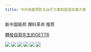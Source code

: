 ```yaml
---
title: 中共病毒预防与治疗方案和疫苗排毒方案
---
```

 
新中国联邦 爆料革命 推荐

[轉發自郭先生的GETTR](https://gettr.com/post/pdgwwqbd76)

![](.\page0.jpg)
![](.\page1.jpg)
![](.\page2.jpg)
![](.\page3.jpg)
![](.\page4.jpg)
![](.\page5.jpg)